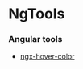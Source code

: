 # NgTools

### Angular tools

- [ngx-hover-color](https://github.com/zw-sun/ng-tools/tree/main/projects/ngx-hover-color)

